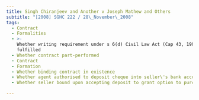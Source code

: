 ```yaml
---
title: Singh Chiranjeev and Another v Joseph Mathew and Others
subtitle: "[2008] SGHC 222 / 28\_November\_2008"
tags:
  - Contract
  - Formalities
  - >-
    Whether writing requirement under s 6(d) Civil Law Act (Cap 43, 1999 Rev Ed)
    fulfilled
  - Whether contract part-performed
  - Contract
  - Formation
  - Whether binding contract in existence
  - Whether agent authorised to deposit cheque into seller\'s bank account
  - Whether seller bound upon accepting deposit to grant option to purchase

---
```


